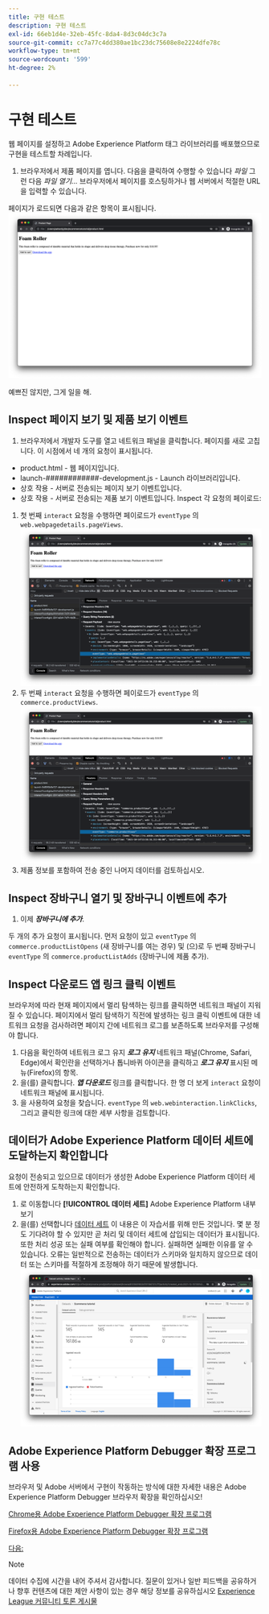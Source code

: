 ```yaml
---
title: 구현 테스트
description: 구현 테스트
exl-id: 66eb1d4e-32eb-45fc-8da4-8d3c04dc3c7a
source-git-commit: cc7a77c4dd380ae1bc23dc75608e8e2224dfe78c
workflow-type: tm+mt
source-wordcount: '599'
ht-degree: 2%

---
```


# 구현 테스트

웹 페이지를 설정하고 Adobe Experience Platform 태그 라이브러리를 배포했으므로 구현을 테스트할 차례입니다.

1. 브라우저에서 제품 페이지를 엽니다. 다음을 클릭하여 수행할 수 있습니다 _파일_ 그런 다음 _파일 열기..._ 브라우저에서 페이지를 호스팅하거나 웹 서버에서 적절한 URL을 입력할 수 있습니다.

페이지가 로드되면 다음과 같은 항목이 표시됩니다.
![웹 페이지](assets/webpage.png)

예쁘진 않지만, 그게 일을 해.

## Inspect 페이지 보기 및 제품 보기 이벤트

1. 브라우저에서 개발자 도구를 열고 네트워크 패널을 클릭합니다. 페이지를 새로 고칩니다.
이 시점에서 네 개의 요청이 표시됩니다.
* product.html - 웹 페이지입니다.
* launch-############-development.js - Launch 라이브러리입니다.
* 상호 작용 - 서버로 전송되는 페이지 보기 이벤트입니다.
* 상호 작용 - 서버로 전송되는 제품 보기 이벤트입니다.
Inspect 각 요청의 페이로드:
1. 첫 번째 `interact` 요청을 수행하면 페이로드가 `eventType` 의 `web.webpagedetails.pageViews`.
   ![페이지 보기 요청 검사](assets/webpage-page-viewed-inspection.png)
1. 두 번째 `interact` 요청을 수행하면 페이로드가 `eventType` 의 `commerce.productViews`.
   ![제품 보기 요청 검사](assets/webpage-product-view-inspection.png)
1. 제품 정보를 포함하여 전송 중인 나머지 데이터를 검토하십시오.

## Inspect 장바구니 열기 및 장바구니 이벤트에 추가

1. 이제 **_장바구니에 추가_**.

두 개의 추가 요청이 표시됩니다. 먼저 요청이 있고 `eventType` 의 `commerce.productListOpens` (새 장바구니를 여는 경우) 및 (으)로 두 번째 장바구니 `eventType` 의 `commerce.productListAdds` (장바구니에 제품 추가).

## Inspect 다운로드 앱 링크 클릭 이벤트

브라우저에 따라 현재 페이지에서 멀리 탐색하는 링크를 클릭하면 네트워크 패널이 지워질 수 있습니다. 페이지에서 멀리 탐색하기 직전에 발생하는 링크 클릭 이벤트에 대한 네트워크 요청을 검사하려면 페이지 간에 네트워크 로그를 보존하도록 브라우저를 구성해야 합니다.

1. 다음을 확인하여 네트워크 로그 유지 **_로그 유지_** 네트워크 패널(Chrome, Safari, Edge)에서 확인란을 선택하거나 톱니바퀴 아이콘을 클릭하고 **_로그 유지_** 표시된 메뉴(Firefox)의 항목.
1. 을(를) 클릭합니다. **_앱 다운로드_** 링크를 클릭합니다. 한 명 더 보게 `interact` 요청이 네트워크 패널에 표시됩니다.
1. 을 사용하여 요청을 찾습니다. `eventType` 의 `web.webinteraction.linkClicks`, 그리고 클릭한 링크에 대한 세부 사항을 검토합니다.

## 데이터가 Adobe Experience Platform 데이터 세트에 도달하는지 확인합니다

요청이 전송되고 있으므로 데이터가 생성한 Adobe Experience Platform 데이터 세트에 안전하게 도착하는지 확인합니다.

1. 로 이동합니다 **[!UICONTROL 데이터 세트]** Adobe Experience Platform 내부 보기
1. 을(를) 선택합니다 [데이터 세트](configure-the-server/create-a-dataset.md) 이 내용은 이 자습서를 위해 만든 것입니다.
몇 분 정도 기다려야 할 수 있지만 곧 처리 및 데이터 세트에 삽입되는 데이터가 표시됩니다. 또한 처리 성공 또는 실패 여부를 확인해야 합니다. 실패하면 실패한 이유를 알 수 있습니다. 오류는 일반적으로 전송하는 데이터가 스키마와 일치하지 않으므로 데이터 또는 스키마를 적절하게 조정해야 하기 때문에 발생합니다.
   ![데이터 집합 수집](assets/dataset-ingestion.png)

## Adobe Experience Platform Debugger 확장 프로그램 사용

브라우저 및 Adobe 서버에서 구현이 작동하는 방식에 대한 자세한 내용은 Adobe Experience Platform Debugger 브라우저 확장을 확인하십시오!

[Chrome용 Adobe Experience Platform Debugger 확장 프로그램](https://chrome.google.com/webstore/detail/adobe-experience-platform/bfnnokhpnncpkdmbokanobigaccjkpob)

[Firefox용 Adobe Experience Platform Debugger 확장 프로그램](https://addons.mozilla.org/ko-KR/firefox/addon/adobe-experience-platform-dbg/)

[다음: ](summary.md)

>[!NOTE]
>
>데이터 수집에 시간을 내어 주셔서 감사합니다. 질문이 있거나 일반 피드백을 공유하거나 향후 컨텐츠에 대한 제안 사항이 있는 경우 해당 정보를 공유하십시오 [Experience League 커뮤니티 토론 게시물](https://experienceleaguecommunities.adobe.com/t5/adobe-experience-platform-launch/tutorial-discussion-use-adobe-experience-platform-data/m-p/543877)